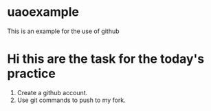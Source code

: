 # uaoexample
This is an example for the use of github

# Hi this are the task for the today's practice

1. Create a github account.
8.  Use git commands to push to my fork.
